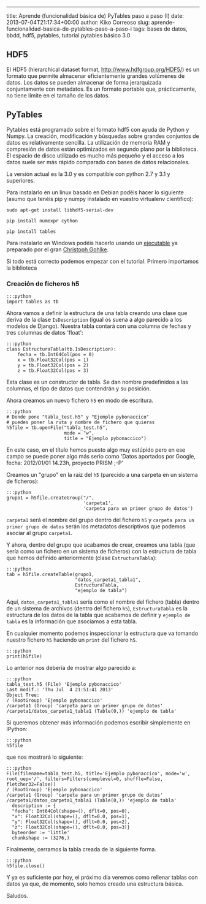 ---
title: Aprende (funcionalidad básica de) PyTables paso a paso (I)
date: 2013-07-04T21:17:34+00:00
author: Kiko Correoso
slug: aprende-funcionalidad-basica-de-pytables-paso-a-paso-i
tags: bases de datos, bbdd, hdf5, pytables, tutorial pytables básico 3.0

## HDF5

El HDF5 (hierarchical dataset format, <a href="http://www.hdfgroup.org/HDF5/" target="_blank">http://www.hdfgroup.org/HDF5/</a>) es un formato que permite almacenar eficientemente grandes volúmenes de datos. Los datos se pueden almacenar de forma jerarquizada conjuntamente con metadatos. Es un formato portable que, prácticamente, no tiene límite en el tamaño de los datos.

## PyTables

Pytables está programado sobre el formato hdf5 con ayuda de Python y Numpy. La creación, modificación y búsquedas sobre grandes conjuntos de datos es relativamente sencilla. La utilización de memoria RAM y compresión de datos están optimizados en segundo plano por la biblioteca. El espacio de disco utilizado es mucho más pequeño y el acceso a los datos suele ser más rápido comparado con bases de datos relacionales.

La versión actual es la 3.0 y es compatible con python 2.7 y 3.1 y superiores.

Para instalarlo en un linux basado en Debian podéis hacer lo siguiente (asumo que tenéis pip y numpy instalado en vuestro virtualenv científico):

`sudo apt-get install libhdf5-serial-dev`

`pip install numexpr cython`

`pip install tables`

Para instalarlo en Windows podéis hacerlo usando un [ejecutable](http://www.lfd.uci.edu/~gohlke/pythonlibs/#pytables) ya preparado por el gran [Christoph Gohlke](http://www.lfd.uci.edu/%7Egohlke/).

Si todo está correcto podemos empezar con el tutorial. Primero importamos la biblioteca

### Creación de ficheros h5

    :::python
    import tables as tb

Ahora vamos a definir la estructura de una tabla creando una clase que deriva de la clase `IsDescription` (igual os suena a algo parecido a los modelos de Django). Nuestra tabla contará con una columna de fechas y tres columnas de datos 'float':

    :::python
    class EstructuraTabla(tb.IsDescription):
        fecha = tb.Int64Col(pos = 0)
        x = tb.Float32Col(pos = 1)
        y = tb.Float32Col(pos = 2)
        z = tb.Float32Col(pos = 3)

Esta clase es un constructor de tabla. Se dan nombre predefinidos a las columnas, el tipo de datos que contendrán y su posición.

Ahora creamos un nuevo fichero `h5` en modo de escritura.

    :::python
    # Donde pone "tabla_test.h5" y "Ejemplo pybonaccico"
    # puedes poner la ruta y nombre de fichero que quieras
    h5file = tb.openFile("tabla_test.h5",
                         mode = "w",
                         title = "Ejemplo pybonaccico")

En este caso, en el título hemos puesto algo muy estúpido pero en ese campo se puede poner algo más serio como 'Datos aportados por Google, fecha: 2012/01/01 14.23h, proyecto PRISM ;-P'

Creamos un "grupo" en la raiz del `h5` (parecido a una carpeta en un sistema de ficheros):

    :::python
    grupo1 = h5file.createGroup("/",
                                'carpeta1',
                                'carpeta para un primer grupo de datos')

`carpeta1` será el nombre del grupo dentro del fichero `h5` y `carpeta para un primer grupo de datos` serán los metadatos descriptivos que podemos asociar al grupo `carpeta1`.

Y ahora, dentro del grupo que acabamos de crear, creamos una tabla (que sería como un fichero en un sistema de ficheros) con la estructura de tabla que hemos definido anteriormente (clase `EstructuraTabla`):

    :::python
    tab = h5file.createTable(grupo1,
                             "datos_carpeta1_tabla1",
                             EstructuraTabla,
                             "ejemplo de tabla")

Aquí, `datos_carpeta1_tabla1` sería como el nombre del fichero (tabla) dentro de un sistema de archivos (dentro del fichero `h5`), `EstructuraTabla` es la estructura de los datos de la tabla que acabamos de definir y `ejemplo de tabla` es la información que asociamos a esta tabla.

En cualquier momento podemos inspeccionar la estructura que va tomando nuestro fichero `h5` haciendo un `print` del fichero `h5`.

    :::python
    print(h5file)

Lo anterior nos debería de mostrar algo parecido a:

    :::python
    tabla_test.h5 (File) 'Ejemplo pybonaccico'
    Last modif.: 'Thu Jul  4 21:51:41 2013'
    Object Tree:
    / (RootGroup) 'Ejemplo pybonaccico'
    /carpeta1 (Group) 'carpeta para un primer grupo de datos'
    /carpeta1/datos_carpeta1_tabla1 (Table(0,)) 'ejemplo de tabla'

Si queremos obtener más información podemos escribir simplemente en IPython:

    :::python
    h5file

que nos mostrará lo siguiente:

    :::python
    File(filename=tabla_test.h5, title='Ejemplo pybonaccico', mode='w', root_uep='/', filters=Filters(complevel=0, shuffle=False, fletcher32=False))
    / (RootGroup) 'Ejemplo pybonaccico'
    /carpeta1 (Group) 'carpeta para un primer grupo de datos'
    /carpeta1/datos_carpeta1_tabla1 (Table(0,)) 'ejemplo de tabla'
      description := {
      "fecha": Int64Col(shape=(), dflt=0, pos=0),
      "x": Float32Col(shape=(), dflt=0.0, pos=1),
      "y": Float32Col(shape=(), dflt=0.0, pos=2),
      "z": Float32Col(shape=(), dflt=0.0, pos=3)}
      byteorder := 'little'
      chunkshape := (3276,)

Finalmente, cerramos la tabla creada de la siguiente forma.

    :::python
    h5file.close()

Y ya es suficiente por hoy, el próximo día veremos como rellenar tablas con datos ya que, de momento, solo hemos creado una estructura básica.

Saludos.
